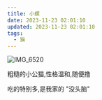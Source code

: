 ```yaml
---
title: 小螺
date: 2023-11-23 02:01:10
updated: 2023-11-23 02:01:10
tags:
  - 猫
---
```


![IMG_6520](https://up.sowevo.com/2023/1700676670096.jpeg)

粗糙的小公猫,性格温和,随便撸

吃的特别多,是我家的 "没头脑"